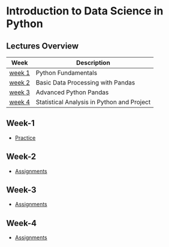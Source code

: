 # Introduction to Data Science in Python

## Lectures Overview

| Week              | Description                                |
| ----------------- | ------------------------------------------ |
| [week 1](#week-1) | Python Fundamentals                        |
| [week 2](#week-2) | Basic Data Processing with Pandas          |
| [week 3](#week-3) | Advanced Python Pandas                     |
| [week 4](#week-4) | Statistical Analysis in Python and Project |

## Week-1
- [Practice](practice/week1)

## Week-2
- [Assignments](assignments/week2)

## Week-3
- [Assignments](assignments/week3)

## Week-4
- [Assignments](assignments/week4)